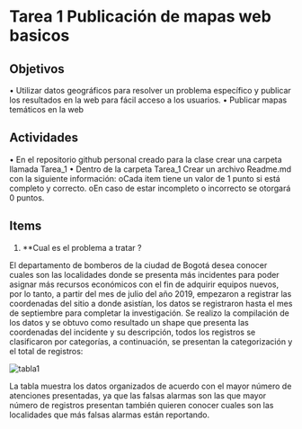 # Tarea 1 Publicación de mapas web basicos

## Objetivos

•	Utilizar datos geográficos para resolver un problema específico y publicar los resultados en la web para fácil acceso a los usuarios.
•	Publicar mapas temáticos en la web

## Actividades

•	En el repositorio github personal creado para la clase crear una carpeta llamada Tarea_1
•	Dentro de la carpeta Tarea_1 Crear un archivo Readme.md con la siguiente información:
               oCada item tiene un valor de 1 punto si está completo y correcto.
                oEn caso de estar incompleto o incorrecto se otorgará 0 puntos.
 
## Items

 1. **Cual es el problema a tratar ?

El departamento de bomberos de la ciudad de Bogotá desea conocer cuales son las localidades donde se presenta más incidentes para poder asignar más recursos económicos con el fin de adquirir equipos nuevos, por lo tanto, a partir del mes de julio del año 2019, empezaron a registrar las coordenadas del sitio a donde asistían, los datos se registraron hasta el mes de septiembre para completar la investigación. Se realizo la compilación de los datos y se obtuvo como resultado un shape que presenta las coordenadas del incidente y su descripción, todos los registros se clasificaron por categorías, a continuación, se presentan la categorización y el total de registros: 

![tabla1]( https://github.com/u3101499/Ejercicio_1/tree/master/Tarea_1/Imagenes/1.jpg "ejemplo tabla servicios")


La tabla muestra los datos organizados de acuerdo con el mayor número de atenciones presentadas, ya que las falsas alarmas son las que mayor número de registros presentan también quieren conocer cuales son las localidades que más falsas alarmas están reportando. 

